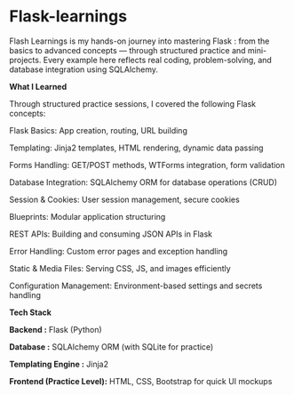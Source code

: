 # Flask-learnings

 Flash Learnings is my hands-on journey into mastering Flask :  from the basics to advanced concepts — through structured practice and mini-projects. Every example here reflects real coding, problem-solving, and database integration using SQLAlchemy.

**What I Learned**

Through structured practice sessions, I covered the following Flask concepts:

Flask Basics: App creation, routing, URL building

Templating: Jinja2 templates, HTML rendering, dynamic data passing

Forms Handling: GET/POST methods, WTForms integration, form validation

Database Integration: SQLAlchemy ORM for database operations (CRUD)

Session & Cookies: User session management, secure cookies

Blueprints: Modular application structuring

REST APIs: Building and consuming JSON APIs in Flask

Error Handling: Custom error pages and exception handling

Static & Media Files: Serving CSS, JS, and images efficiently

Configuration Management: Environment-based settings and secrets handling


**Tech Stack**

**Backend :** Flask (Python)

**Database :** SQLAlchemy ORM (with SQLite for practice)

**Templating Engine :** Jinja2

**Frontend (Practice Level):** HTML, CSS, Bootstrap for quick UI mockups

